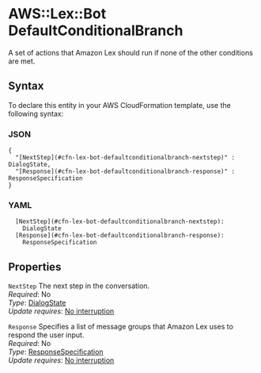 # AWS::Lex::Bot DefaultConditionalBranch<a name="aws-properties-lex-bot-defaultconditionalbranch"></a>

A set of actions that Amazon Lex should run if none of the other conditions are met\.

## Syntax<a name="aws-properties-lex-bot-defaultconditionalbranch-syntax"></a>

To declare this entity in your AWS CloudFormation template, use the following syntax:

### JSON<a name="aws-properties-lex-bot-defaultconditionalbranch-syntax.json"></a>

```
{
  "[NextStep](#cfn-lex-bot-defaultconditionalbranch-nextstep)" : DialogState,
  "[Response](#cfn-lex-bot-defaultconditionalbranch-response)" : ResponseSpecification
}
```

### YAML<a name="aws-properties-lex-bot-defaultconditionalbranch-syntax.yaml"></a>

```
  [NextStep](#cfn-lex-bot-defaultconditionalbranch-nextstep): 
    DialogState
  [Response](#cfn-lex-bot-defaultconditionalbranch-response): 
    ResponseSpecification
```

## Properties<a name="aws-properties-lex-bot-defaultconditionalbranch-properties"></a>

`NextStep`  <a name="cfn-lex-bot-defaultconditionalbranch-nextstep"></a>
The next step in the conversation\.  
*Required*: No  
*Type*: [DialogState](aws-properties-lex-bot-dialogstate.md)  
*Update requires*: [No interruption](https://docs.aws.amazon.com/AWSCloudFormation/latest/UserGuide/using-cfn-updating-stacks-update-behaviors.html#update-no-interrupt)

`Response`  <a name="cfn-lex-bot-defaultconditionalbranch-response"></a>
Specifies a list of message groups that Amazon Lex uses to respond the user input\.  
*Required*: No  
*Type*: [ResponseSpecification](aws-properties-lex-bot-responsespecification.md)  
*Update requires*: [No interruption](https://docs.aws.amazon.com/AWSCloudFormation/latest/UserGuide/using-cfn-updating-stacks-update-behaviors.html#update-no-interrupt)